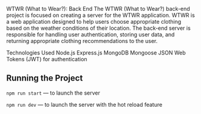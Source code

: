WTWR (What to Wear?): Back End
The WTWR (What to Wear?) back-end project is focused on creating a server for the WTWR application. WTWR is a web application designed to help users choose appropriate clothing based on the weather conditions of their location. The back-end server is responsible for handling user authentication, storing user data, and returning appropriate clothing recommendations to the user.

Technologies Used
Node.js
Express.js
MongoDB
Mongoose
JSON Web Tokens (JWT) for authentication


## Running the Project 

`npm run start` — to launch the server  

 

`npm run dev` — to launch the server with the hot reload feature 
